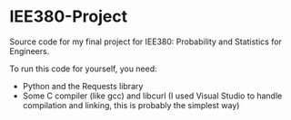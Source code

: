 # IEE380-Project
Source code for my final project for IEE380: Probability and Statistics for Engineers.

To run this code for yourself, you need:
- Python and the Requests library
- Some C compiler (like gcc) and libcurl (I used Visual Studio to handle compilation and linking, this is probably the simplest way)
